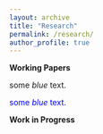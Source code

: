 ```yaml
---
layout: archive
title: "Research"
permalink: /research/
author_profile: true
---
```


**Working Papers**


<span style="color:$gray">some *blue* text</span>.

<span style="color:blue">some *blue* text</span>.


**Work in Progress**

